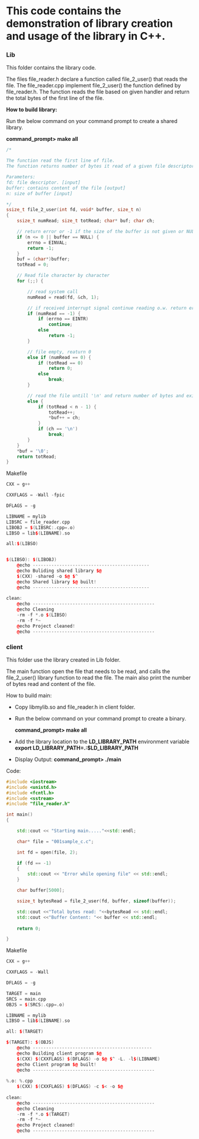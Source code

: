 # This code contains the demonstration of library creation and usage of the library in C++.

### Lib
This folder contains the library code. 

The files file_reader.h declare a function called file_2_user() that reads the file.
The file_reader.cpp implement file_2_user() the function defined by file_reader.h. 
The function reads the file based on given handler and return the total bytes of the first line of the file.

**How to build library:** 

Run the below command on your command prompt to create a shared library.

**command_prompt> make all**

```cpp
/*

The function read the first line of file. 
The function returns number of bytes it read of a given file descriptor

Parameters:
fd: file descriptor. [input]
buffer: contains content of the file [output]
n: size of buffer [input]

*/
ssize_t file_2_user(int fd, void* buffer, size_t n)
{
	ssize_t numRead; size_t totRead; char* buf; char ch;

	// return error or -1 if the size of the buffer is not given or NULL or < 0 
	if (n <= 0 || buffer == NULL) {
		errno = EINVAL;
		return -1;
	}
	buf = (char*)buffer;
	totRead = 0;

	// Read file character by character
	for (;;) {

		// read system call
		numRead = read(fd, &ch, 1);

		// if received interrupt signal continue reading o.w. return error with code -1
		if (numRead == -1) {
			if (errno == EINTR)
				continue;
			else
				return -1;
		}

		// file empty, reaturn 0
		else if (numRead == 0) {
			if (totRead == 0)
				return 0;
			else
				break;
		}

		// read the file untill '\n' and return number of bytes and exit the loop.
		else {
			if (totRead < n - 1) {
				totRead++;
				*buf++ = ch;
			}
			if (ch == '\n')
				break;
		}
	}
	*buf = '\0';
	return totRead;
}
```
Makefile
```cpp
CXX = g++

CXXFLAGS = -Wall -fpic

DFLAGS = -g

LIBNAME = mylib
LIBSRC = file_reader.cpp
LIBOBJ = $(LIBSRC:.cpp=.o)
LIBSO = lib$(LIBNAME).so

all:$(LIBSO)


$(LIBSO): $(LIBOBJ)
	@echo --------------------------------------------
	@echo Buliding shared library $@
	$(CXX) -shared -o $@ $^
	@echo Shared library $@ built!	
	@echo --------------------------------------------
	
clean:
	@echo ----------------------------------------------
	@echo Cleaning
	-rm -f *.o $(LIBSO)
	-rm -f *~
	@echo Project cleaned!
	@echo ----------------------------------------------
```

### client

This folder use the library created in Lib folder.

The main function open the file that needs to be read, and calls the file_2_user() library function to read the file. The main also print the number of bytes read and content of the file.

How to build main:

- Copy libmylib.so and file_reader.h in client folder.

- Run the below command on your command prompt to create a binary.

  **command_prompt> make all**

- Add the library location to the **LD_LIBRARY_PATH** environment variable
**export LD_LIBRARY_PATH=.:$LD_LIBRARY_PATH**

- Display Output: 
  **command_prompt> ./main**

Code:
```cpp
#include <iostream>
#include <unistd.h>
#include <fcntl.h>
#include <sstream>
#include "file_reader.h"

int main()
{

    std::cout << "Starting main....."<<std::endl;

    char* file = "001sample_c.c";

    int fd = open(file, 2);

    if (fd == -1)
    {
        std::cout << "Error while opening file" << std::endl;
    }

    char buffer[5000];

    ssize_t bytesRead = file_2_user(fd, buffer, sizeof(buffer));

    std::cout <<"Total bytes read: "<<bytesRead << std::endl;
    std::cout <<"Buffer Content: "<< buffer << std::endl;
    
    return 0;

}

```

Makefile

```cpp
CXX = g++

CXXFLAGS = -Wall

DFLAGS = -g

TARGET = main
SRCS = main.cpp
OBJS = $(SRCS:.cpp=.o)

LIBNAME = mylib
LIBSO = lib$(LIBNAME).so

all: $(TARGET)

$(TARGET): $(OBJS)
	@echo ---------------------------------------------
	@echo Building client program $@
	$(CXX) $(CXXFLAGS) $(DFLAGS) -o $@ $^ -L. -l$(LIBNAME)
	@echo Client program $@ built!
	@echo ----------------------------------------------
	
%.o: %.cpp
	$(CXX) $(CXXFLAGS) $(DFLAGS) -c $< -o $@
	
clean:
	@echo ----------------------------------------------
	@echo Cleaning
	-rm -f *.o $(TARGET)
	-rm -f *~
	@echo Project cleaned!
	@echo ----------------------------------------------

```
  
